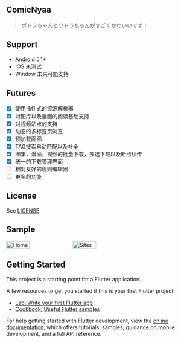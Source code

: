 ## ComicNyaa

> ポトフちゃんとワトラちゃんがすごくかわいいです！

## Support 

- Android 5.1+
- IOS 未测试
- Window 未来可能支持

## Futures
- [x] 使用插件式的资源解析器
- [x] 对图库以及漫画的阅读基础支持
- [x] 对视频站点的支持
- [x] 动态的多标签页浏览
- [x] 预加载画廊
- [x] TAG搜索自动匹配以及补全
- [x] 图集，漫画，视频的批量下载，多选下载以及断点续传
- [x] 统一的下载管理界面
- [ ] 相对友好的规则编辑器
- [ ] 更多的功能

## License
See [LICENSE](./LICENSE])


## Sample
<!-- ![Home](https://cdn.jsdelivr.net/gh/nyarray/LoliHost/images/60654495c94c0d0fc9d0861d37cf84b5.jpeg)
![Sites](https://cdn.jsdelivr.net/gh/nyarray/LoliHost/images/fcb9dc4ccade0888e6ef759be9a1ee43.jpeg) -->
<div style="display: flex;">
  <img src="https://cdn.jsdelivr.net/gh/nyarray/LoliHost/images/60654495c94c0d0fc9d0861d37cf84b5.jpeg" alt="Home" width="35%"/>
  <img src="https://cdn.jsdelivr.net/gh/nyarray/LoliHost/images/fcb9dc4ccade0888e6ef759be9a1ee43.jpeg" alt="Sites" width="35%"/>
</div>


## Getting Started

This project is a starting point for a Flutter application.

A few resources to get you started if this is your first Flutter project:

- [Lab: Write your first Flutter app](https://docs.flutter.dev/get-started/codelab)
- [Cookbook: Useful Flutter samples](https://docs.flutter.dev/cookbook)

For help getting started with Flutter development, view the
[online documentation](https://docs.flutter.dev/), which offers tutorials,
samples, guidance on mobile development, and a full API reference.
